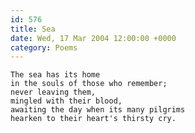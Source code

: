 ```yaml
---
id: 576
title: Sea
date: Wed, 17 Mar 2004 12:00:00 +0000
category: Poems
---
```


    The sea has its home  
    in the souls of those who remember;  
    never leaving them,  
    mingled with their blood,  
    awaiting the day when its many pilgrims  
    hearken to their heart's thirsty cry.



